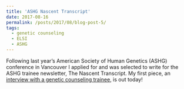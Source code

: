 ```yaml
---
title: 'ASHG Nascent Transcript'
date: 2017-08-16
permalink: /posts/2017/08/blog-post-5/
tags:
  - genetic counseling
  - ELSI
  - ASHG
---
```


Following last year’s American Society of Human Genetics (ASHG) conference in Vancouver I applied for and was selected to write for the ASHG trainee newsletter, The Nascent Transcript. My first piece, an [interview with a genetic counseling trainee](http://www.ashg.org/education/newsletter/201708_leader.shtml), is out today!
